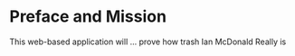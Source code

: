 # Preface and Mission

This web-based application will ... prove how trash Ian McDonald Really is



